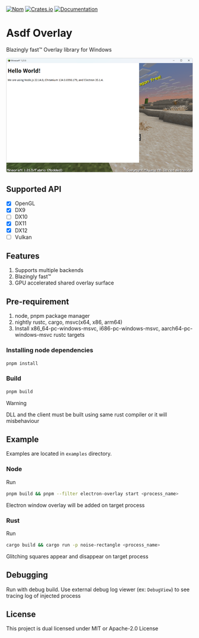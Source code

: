[![Npm][npm-badge]][npm-url]
[![Crates.io][crates-badge]][crates-url]
[![Documentation][docs-badge]][docs-url]

[npm-badge]: https://img.shields.io/npm/v/asdf-overlay-node.svg
[npm-url]: https://www.npmjs.com/package/asdf-overlay-node
[crates-badge]: https://img.shields.io/crates/v/asdf-overlay-client.svg
[crates-url]: https://crates.io/crates/asdf-overlay-client
[docs-badge]: https://docs.rs/asdf-overlay-client/badge.svg     
[docs-url]: https://docs.rs/asdf-overlay-client

# Asdf Overlay
Blazingly fast™ Overlay library for Windows

![Screenshot](assets/example.png)

## Supported API
* [x] OpenGL
* [x] DX9
* [ ] DX10
* [x] DX11
* [x] DX12
* [ ] Vulkan

## Features
1. Supports multiple backends
2. Blazingly fast™
3. GPU accelerated shared overlay surface

## Pre-requirement
1. node, pnpm package manager
2. nightly rustc, cargo, msvc(x64, x86, arm64)
3. Install x86_64-pc-windows-msvc, i686-pc-windows-msvc, aarch64-pc-windows-msvc rustc targets

### Installing node dependencies
```bash
pnpm install
```

### Build
```bash
pnpm build
```

> [!WARNING]
> DLL and the client must be built using same rust compiler or it will misbehaviour

## Example
Examples are located in `examples` directory.

### Node
Run
```bash
pnpm build && pnpm --filter electron-overlay start <process_name>
```
Electron window overlay will be added on target process

### Rust
Run
```bash
cargo build && cargo run -p noise-rectangle <process_name>
```
Glitching squares appear and disappear on target process

## Debugging
Run with debug build.
Use external debug log viewer (ex: `DebugView`) to see tracing log of injected process

## License
This project is dual licensed under MIT or Apache-2.0 License
